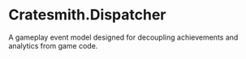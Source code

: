 # Cratesmith.Dispatcher
A gameplay event model designed for decoupling achievements and analytics from game code.
